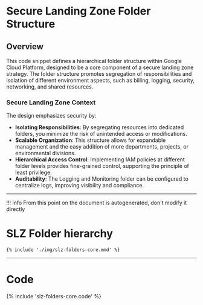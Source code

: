 # Secure Landing Zone Folder Structure

## Overview

This code snippet defines a hierarchical folder structure within Google Cloud Platform, designed to be a core component of a secure landing zone strategy. The folder structure promotes segregation of responsibilities and isolation of different environment aspects, such as billing, logging, security, networking, and shared resources.


### Secure Landing Zone Context

The design emphasizes security by:

- **Isolating Responsibilities**: By segregating resources into dedicated folders, you minimize the risk of unintended access or modifications.
- **Scalable Organization**: This structure allows for expandable management and the easy addition of more departments, projects, or environmental divisions.
- **Hierarchical Access Control**: Implementing IAM policies at different folder levels provides fine-grained control, supporting the principle of least privilege.
- **Auditability**: The Logging and Monitoring folder can be configured to centralize logs, improving visibility and compliance.

---
!!! info
    From this point on the document is autogenerated, don't modify it directly
    
# SLZ Folder hierarchy


<!-- ![image info](./img/slz-folders-core.png) -->

```mermaid
{% include './img/slz-folders-core.mmd' %}
```
---

# Code

{% include 'slz-folders-core.code' %}
